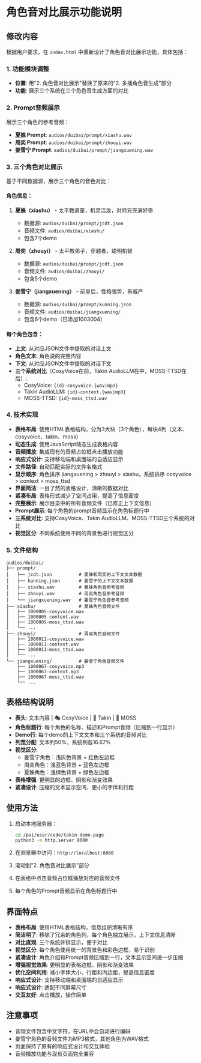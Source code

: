 # 角色音对比展示功能说明

## 修改内容

根据用户要求，在 `index.html` 中重新设计了角色音对比展示功能，具体包括：

### 1. 功能模块调整
- **位置**: 用"2. 角色音对比展示"替换了原来的"2. 多播角色音生成"部分
- **功能**: 展示三个系统在三个角色音生成方面的对比

### 2. Prompt音频展示
展示三个角色的参考音频：
- **夏姝 Prompt**: `audios/duibai/prompt/xiashu.wav`
- **周奕 Prompt**: `audios/duibai/prompt/zhouyi.wav`
- **姜雪宁 Prompt**: `audios/duibai/prompt/jiangxuening.wav`

### 3. 三个角色对比展示
基于不同数据源，展示三个角色的音色对比：

#### 角色信息：
1. **夏姝（xiashu）** - 太平教道童，机灵活泼，对师兄充满好奇
   - 数据源: `audios/duibai/prompt/jcdt.json`
   - 音频文件: `audios/duibai/xiashu/`
   - 包含7个demo

2. **周奕（zhouyi）** - 太平教弟子，穿越者，聪明机智
   - 数据源: `audios/duibai/prompt/jcdt.json`
   - 音频文件: `audios/duibai/zhouyi/`
   - 包含5个demo

3. **姜雪宁（jiangxuening）** - 前皇后，性格强势，有威严
   - 数据源: `audios/duibai/prompt/kunning.json`
   - 音频文件: `audios/duibai/jiangxuening/`
   - 包含6个demo（已添加1003004）

#### 每个角色包含：
- **上文**: 从对应JSON文件中提取的对话上文
- **角色文本**: 角色说的完整内容
- **下文**: 从对应JSON文件中提取的对话下文
- **三个系统对比**（CosyVoice在前，Takin AudioLLM在中，MOSS-TTSD在后）:
  - CosyVoice: `{id}-cosyvoice.{wav|mp3}`
  - Takin AudioLLM: `{id}-context.{wav|mp3}`
  - MOSS-TTSD: `{id}-moss_ttsd.wav`

### 4. 技术实现
- **表格布局**: 使用HTML表格结构，分为3大块（3个角色），每块4列（文本、cosyvoice、takin、moss）
- **动态生成**: 使用JavaScript动态生成表格内容
- **音频播放**: 集成现有的音频占位框点击播放功能
- **响应式设计**: 支持移动端和桌面端的自适应显示
- **文件路径**: 自动匹配实际的文件名格式
- **显示顺序**: 角色排序 jiangxuening > zhouyi > xiashu，系统排序 cosyvoice > context > moss_ttsd
- **界面简洁**: 一目了然的表格设计，清晰的数据对比
- **紧凑布局**: 表格形式减少了空间占用，提高了信息密度
- **完整展示**: 展示目录中的所有音频文件（已修正上下文信息）
- **Prompt展示**: 每个角色的prompt音频显示在角色标题行中
- **三系统对比**: 支持CosyVoice、Takin AudioLLM、MOSS-TTSD三个系统的对比
- **视觉区分**: 不同系统使用不同的背景色进行视觉区分

### 5. 文件结构
```
audios/duibai/
├── prompt/
│   ├── jcdt.json          # 夏姝和周奕的上下文文本数据
│   ├── kunning.json       # 姜雪宁的上下文文本数据
│   ├── xiashu.wav         # 夏姝角色音参考音频
│   ├── zhouyi.wav         # 周奕角色音参考音频
│   └── jiangxuening.wav   # 姜雪宁角色音参考音频
├── xiashu/                # 夏姝角色音频文件
│   ├── 1000005-cosyvoice.wav
│   ├── 1000005-context.wav
│   ├── 1000005-moss_ttsd.wav
│   └── ...
├── zhouyi/                # 周奕角色音频文件
│   ├── 1000011-cosyvoice.wav
│   ├── 1000011-context.wav
│   ├── 1000011-moss_ttsd.wav
│   └── ...
└── jiangxuening/          # 姜雪宁角色音频文件
    ├── 1000067-cosyvoice.mp3
    ├── 1000067-context.mp3
    ├── 1000067-moss_ttsd.wav
    └── ...
```

## 表格结构说明

- **表头**: 文本内容 | 🎭 CosyVoice | 🎯 Takin | 🤖 MOSS
- **角色标题行**: 每个角色的名称、描述和Prompt音频（压缩到一行显示）
- **Demo行**: 每个demo的上下文文本和三个系统的音频对比
- **列宽分配**: 文本列50%，系统列各16.67%
- **视觉区分**: 
  - 姜雪宁角色：浅灰色背景 + 红色左边框
  - 周奕角色：浅蓝色背景 + 蓝色左边框
  - 夏姝角色：浅绿色背景 + 绿色左边框
- **表格增强**: 更明显的边框、阴影和渐变效果
- **紧凑设计**: 压缩的文本显示空间，更小的字体和行距

## 使用方法

1. 启动本地服务器：
   ```bash
   cd /pai/user/code/takin-demo-page
   python3 -m http.server 8080
   ```

2. 在浏览器中访问：`http://localhost:8080`

3. 滚动到"2. 角色音对比展示"部分

4. 在表格中点击音频占位框播放对应的音频文件

5. 每个角色的Prompt音频显示在角色标题行中

## 界面特点

- **表格布局**: 使用HTML表格结构，信息组织清晰有序
- **简洁明了**: 移除了冗余的角色列，每个角色独立展示，上下文信息清晰
- **对比直观**: 三个系统并排显示，便于对比
- **视觉区分**: 每个角色使用统一的背景色和彩色边框，易于识别
- **紧凑设计**: 角色介绍和Prompt音频压缩到一行，文本显示空间进一步压缩
- **增强视觉效果**: 更明显的表格边框、阴影和渐变效果
- **优化空间利用**: 减小字体大小、行距和内边距，提高信息密度
- **响应式设计**: 支持移动端和桌面端的自适应显示
- **响应式设计**: 适配不同屏幕尺寸
- **交互友好**: 点击播放，操作简单

## 注意事项

- 音频文件包含中文字符，在URL中会自动进行编码
- 姜雪宁角色的音频文件为MP3格式，其他角色为WAV格式
- 页面保持了原有的响应式设计和交互体验
- 音频播放功能与现有页面完全兼容
